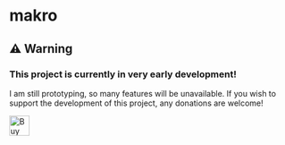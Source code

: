 # makro
## ⚠️ Warning
### This project is currently in very early development!
I am still prototyping, so many features will be unavailable.
If you wish to support the development of this project, any donations are welcome!

<a href='https://ko-fi.com/M4M8115JLS' target='_blank'><img height='36' style='border:0px;height:36px;' src='https://storage.ko-fi.com/cdn/kofi1.png?v=6' border='0' alt='Buy Me a Coffee at ko-fi.com' /></a>
<script type='text/javascript' src='https://storage.ko-fi.com/cdn/widget/Widget_2.js'></script><script type='text/javascript'>kofiwidget2.init('Support me on Ko-fi', '#72a4f2', 'M4M8115JLS');kofiwidget2.draw();</script> 
